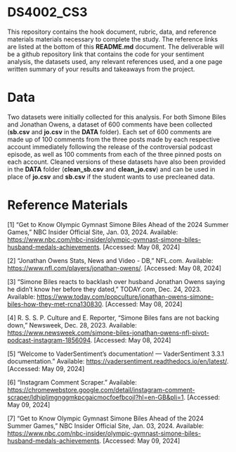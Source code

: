 # DS4002_CS3
This repository contains the hook document, rubric, data, and reference materials materials necessary to complete the study. The reference links are listed at the bottom of this **README.md** document. The deliverable will be a github repository link that contains the code for your sentiment analysis, the datasets used, any relevant references used, and a one page written summary of your results and takeaways from the project.

# Data
Two datasets were initially collected for this analysis. For both Simone Biles and Jonathan Owens, a dataset of 600 comments have been collected (**sb.csv** and **jo.csv** in the **DATA** folder). Each set of 600 comments are made up of 100 comments from the three posts made by each respective account immediately following the release of the controversial podcast episode, as well as 100 comments from each of the three pinned posts on each account. Cleaned versions of these datasets have also been provided in the **DATA** folder (**clean_sb.csv** and **clean_jo.csv**) and can be used in place of **jo.csv** and **sb.csv** if the student wants to use precleaned data.

# Reference Materials
[1] “Get to Know Olympic Gymnast Simone Biles Ahead of the 2024 Summer Games,” NBC Insider Official Site, Jan. 03, 2024. Available: https://www.nbc.com/nbc-insider/olympic-gymnast-simone-biles-husband-medals-achievements. [Accessed: May 08, 2024]

[2] “Jonathan Owens Stats, News and Video - DB,” NFL.com. Available: https://www.nfl.com/players/jonathan-owens/. [Accessed: May 08, 2024]

[3] “Simone Biles reacts to backlash over husband Jonathan Owens saying he didn’t know her before they dated,” TODAY.com, Dec. 24, 2023. Available: https://www.today.com/popculture/jonathan-owens-simone-biles-how-they-met-rcna130830. [Accessed: May 08, 2024]

[4] R. S. S. P. Culture and E. Reporter, “Simone Biles fans are not backing down,” Newsweek, Dec. 28, 2023. Available: https://www.newsweek.com/simone-biles-jonathan-owens-nfl-pivot-podcast-instagram-1856094. [Accessed: May 08, 2024]

[5] “Welcome to VaderSentiment’s documentation! — VaderSentiment 3.3.1 documentation.” Available: https://vadersentiment.readthedocs.io/en/latest/. [Accessed: May 09, 2024]

[6] “Instagram Comment Scraper.” Available: https://chromewebstore.google.com/detail/instagram-comment-scraper/ldhjpljmgnggmkpcgaicmocfoefbcojl?hl=en-GB&pli=1. [Accessed: May 09, 2024]

[7] “Get to Know Olympic Gymnast Simone Biles Ahead of the 2024 Summer Games,” NBC Insider Official Site, Jan. 03, 2024. Available: https://www.nbc.com/nbc-insider/olympic-gymnast-simone-biles-husband-medals-achievements. [Accessed: May 09, 2024]




